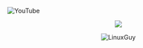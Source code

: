 
![YouTube](https://img.shields.io/badge/YouTube-%23FF0000.svg?style=for-the-badge&logo=YouTube&logoColor=white)


<!-- ![Top Langs](https://github-readme-stats.vercel.app/api/top-langs/?username=LinuxNerdBTW) -->

<p align="center"> <img src="https://github-readme-stats.vercel.app/api/top-langs/?username=LinuxNerdBTW" />

<p align="center"> <img src="https://github-readme-stats.vercel.app/api?username=LinuxNerdBTW&show_icons=true&theme=default" alt="LinuxGuy" />
